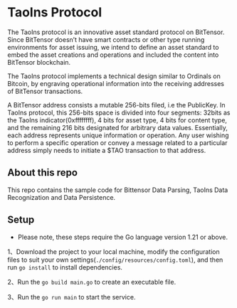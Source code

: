 # TaoIns Protocol

The TaoIns protocol is an innovative asset standard protocol on BitTensor. Since BitTensor doesnʼt have smart contracts or other type running environments for asset issuing, we intend to define an asset standard to embed the asset creations and operations and included the content into BitTensor blockchain.

The TaoIns protocol implements a technical design similar to Ordinals on Bitcoin, by engraving operational information into the receiving addresses of BitTensor transactions.

A BitTensor address consists a mutable 256-bits filed, i.e the PublicKey. In TaoIns protocol, this 256-bits space is divided into four segments: 32bits as the TaoIns indicator(0xffffffff), 4 bits for asset type, 4 bits for content type, and the remaining 216 bits designated for arbitrary data values. Essentially, each address represents unique information or operation. Any user wishing to perform a specific operation or convey a message related to a particular address simply needs to initiate a $TAO transaction to that address.

## About this repo
This repo contains the sample code for Bittensor Data Parsing, TaoIns Data Recognization and Data Persistence.


## Setup
* Please note, these steps require the Go language version 1.21 or above.

1、Download the project to your local machine, modify the configuration files to suit your own settings(`./config/resources/config.toml`), and then run `go install` to install dependencies.

2、Run the `go build main.go` to create an executable file.

3、Run the `go run main` to start the service.
